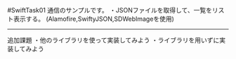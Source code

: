 #SwiftTask01
通信のサンプルです。
・JSONファイルを取得して、一覧をリスト表示する。
(Alamofire,SwiftyJSON,SDWebImageを使用)
***
追加課題
・他のライブラリを使って実装してみよう
・ライブラリを用いずに実装してみよう
